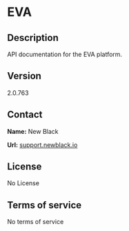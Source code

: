 # EVA

## Description

API documentation for the EVA platform.

## Version

2.0.763

## Contact

**Name:** New Black

**Url:** [support.newblack.io](https://support.newblack.io)

## License

No License

## Terms of service

No terms of service